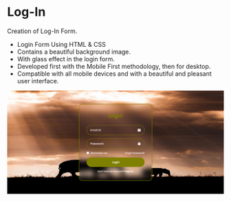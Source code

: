 # Log-In
Creation of Log-In Form.
- Login Form Using HTML & CSS
- Contains a beautiful background image.
- With glass effect in the login form.
- Developed first with the Mobile First methodology, then for desktop.
- Compatible with all mobile devices and with a beautiful and pleasant user interface.


![preview img](/preview.png)
